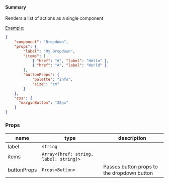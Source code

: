 #### Summary

Renders a list of actions as a single component

<u>Example:</u>

```JSON
{
    "component": "Dropdown",
    "props": {
        "label": "My Dropdown",
        "items": [
            { "href": "#", "label": "Hello" },
            { "href": "#", "label": "World" }
        ],
        "buttonProps": {
            "palette": "info",
            "size": "sm"
        }
    },
    "css": {
      "marginBottom": "20px"
    }
}
```

### Props

| name        | type                                   | description                                |
| ----------- | -------------------------------------- | ------------------------------------------ |
| label       | `string`                               |                                            |
| items       | `Array<{href: string, label: string}>` |                                            |
| buttonProps | `Props<Button>`                        | Passes button props to the dropdown button |
